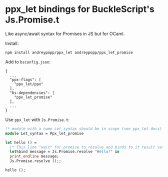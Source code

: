 # ppx_let bindings for BuckleScript's Js.Promise.t

Like async/await syntax for Promises in JS but for OCaml.

Install:

    npm install andreypopp/ppx_let andreypopp/ppx_let_promise

Add to `bsconfig.json`:

    {
      ...
      "ppx-flags": [
        "ppx_let/ppx"
      ],
      "bs-dependencies": [
        "ppx_let_promise"
      ],
      ...
    }

Use `ppx_let` with `Js.Promise.t`:
```ocaml
(* module with a name Let_syntax should be in scope (see ppx_let docs) *)
module Let_syntax = Ppx_let_promise

let hello () =
  (* This line "wait" for promise to resolve and binds to it result value *)
  let%bind message = Js.Promise.resolve "Hello!" in
  print_endline message;
  Js.Promise.resolve ();;

hello ();

```
